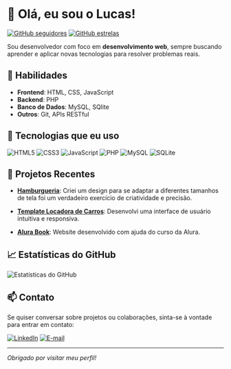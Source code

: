 # 👋 Olá, eu sou o Lucas!

[![GitHub seguidores](https://img.shields.io/github/followers/Lucasantunesribeiro?style=social)](https://github.com/seu-usuario?tab=followers)
[![GitHub estrelas](https://img.shields.io/github/stars/Lucasantunesribeiro?style=social)](https://github.com/seu-usuario?tab=repositories)

Sou desenvolvedor com foco em **desenvolvimento web**, sempre buscando aprender e aplicar novas tecnologias para resolver problemas reais.

## 🚀 Habilidades

- **Frontend**: HTML, CSS, JavaScript
- **Backend**: PHP
- **Banco de Dados**: MySQL, SQlite
- **Outros**: Git, APIs RESTful

## 🔧 Tecnologias que eu uso

![HTML5](https://img.shields.io/badge/HTML5-E34F26?style=for-the-badge&logo=html5&logoColor=white)
![CSS3](https://img.shields.io/badge/CSS3-1572B6?style=for-the-badge&logo=css3&logoColor=white)
![JavaScript](https://img.shields.io/badge/JavaScript-F7DF1E?style=for-the-badge&logo=javascript&logoColor=black)
![PHP](https://img.shields.io/badge/PHP-777BB4?style=for-the-badge&logo=php&logoColor=white)
![MySQL](https://img.shields.io/badge/MySQL-4479A1?style=for-the-badge&logo=mysql&logoColor=white)
![SQLite](https://img.shields.io/badge/SQLite-003B57?style=for-the-badge&logo=SQLite&logoColor=white)


## 💼 Projetos Recentes

- [**Hamburgueria**](https://github.com/Lucasantunesribeiro/hamburgueria-website): Criei um design para se adaptar a diferentes tamanhos de tela foi um verdadeiro exercício de criatividade e precisão.

- [**Template Locadora de Carros**](https://github.com/Lucasantunesribeiro/dashbord-locadora-carros): Desenvolvi uma interface de usuário intuitiva e responsiva. 
- [**Alura Book**](https://github.com/Lucasantunesribeiro/Alurabook): Website desenvolvido com ajuda do curso da Alura.

## 📈 Estatísticas do GitHub

![Estatísticas do GitHub](https://github-readme-stats.vercel.app/api?username=Lucasantunesribeiro&show_icons=true&theme=radical)


## 📫 Contato

Se quiser conversar sobre projetos ou colaborações, sinta-se à vontade para entrar em contato:

[![LinkedIn](https://img.shields.io/badge/LinkedIn-Perfil-blue)](https://www.linkedin.com/in/lucasantunesferreira)
[![E-mail](https://img.shields.io/badge/Email-Contate%20meu%20email-green)](lucas.afvr@gmail.com)

---

*Obrigado por visitar meu perfil!*
